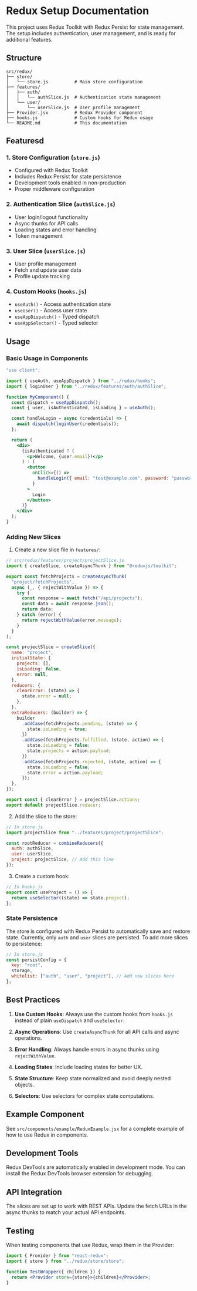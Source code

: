 # Redux Setup Documentation

This project uses Redux Toolkit with Redux Persist for state management. The setup includes authentication, user management, and is ready for additional features.

## Structure

```
src/redux/
├── store/
│   └── store.js          # Main store configuration
├── features/
│   ├── auth/
│   │   └── authSlice.js  # Authentication state management
│   └── user/
│       └── userSlice.js  # User profile management
├── Provider.jsx          # Redux Provider component
├── hooks.js              # Custom hooks for Redux usage
└── README.md             # This documentation
```

## Featuresd

### 1. Store Configuration (`store.js`)

- Configured with Redux Toolkit
- Includes Redux Persist for state persistence
- Development tools enabled in non-production
- Proper middleware configuration

### 2. Authentication Slice (`authSlice.js`)

- User login/logout functionality
- Async thunks for API calls
- Loading states and error handling
- Token management

### 3. User Slice (`userSlice.js`)

- User profile management
- Fetch and update user data
- Profile update tracking

### 4. Custom Hooks (`hooks.js`)

- `useAuth()` - Access authentication state
- `useUser()` - Access user state
- `useAppDispatch()` - Typed dispatch
- `useAppSelector()` - Typed selector

## Usage

### Basic Usage in Components

```jsx
"use client";

import { useAuth, useAppDispatch } from "../redux/hooks";
import { loginUser } from "../redux/features/auth/authSlice";

function MyComponent() {
  const dispatch = useAppDispatch();
  const { user, isAuthenticated, isLoading } = useAuth();

  const handleLogin = async (credentials) => {
    await dispatch(loginUser(credentials));
  };

  return (
    <div>
      {isAuthenticated ? (
        <p>Welcome, {user.email}!</p>
      ) : (
        <button
          onClick={() =>
            handleLogin({ email: "test@example.com", password: "password" })
          }
        >
          Login
        </button>
      )}
    </div>
  );
}
```

### Adding New Slices

1. Create a new slice file in `features/`:

```jsx
// src/redux/features/project/projectSlice.js
import { createSlice, createAsyncThunk } from "@reduxjs/toolkit";

export const fetchProjects = createAsyncThunk(
  "project/fetchProjects",
  async (_, { rejectWithValue }) => {
    try {
      const response = await fetch("/api/projects");
      const data = await response.json();
      return data;
    } catch (error) {
      return rejectWithValue(error.message);
    }
  }
);

const projectSlice = createSlice({
  name: "project",
  initialState: {
    projects: [],
    isLoading: false,
    error: null,
  },
  reducers: {
    clearError: (state) => {
      state.error = null;
    },
  },
  extraReducers: (builder) => {
    builder
      .addCase(fetchProjects.pending, (state) => {
        state.isLoading = true;
      })
      .addCase(fetchProjects.fulfilled, (state, action) => {
        state.isLoading = false;
        state.projects = action.payload;
      })
      .addCase(fetchProjects.rejected, (state, action) => {
        state.isLoading = false;
        state.error = action.payload;
      });
  },
});

export const { clearError } = projectSlice.actions;
export default projectSlice.reducer;
```

2. Add the slice to the store:

```jsx
// In store.js
import projectSlice from "../features/project/projectSlice";

const rootReducer = combineReducers({
  auth: authSlice,
  user: userSlice,
  project: projectSlice, // Add this line
});
```

3. Create a custom hook:

```jsx
// In hooks.js
export const useProject = () => {
  return useSelector((state) => state.project);
};
```

### State Persistence

The store is configured with Redux Persist to automatically save and restore state. Currently, only `auth` and `user` slices are persisted. To add more slices to persistence:

```jsx
// In store.js
const persistConfig = {
  key: "root",
  storage,
  whitelist: ["auth", "user", "project"], // Add new slices here
};
```

## Best Practices

1. **Use Custom Hooks**: Always use the custom hooks from `hooks.js` instead of plain `useDispatch` and `useSelector`.

2. **Async Operations**: Use `createAsyncThunk` for all API calls and async operations.

3. **Error Handling**: Always handle errors in async thunks using `rejectWithValue`.

4. **Loading States**: Include loading states for better UX.

5. **State Structure**: Keep state normalized and avoid deeply nested objects.

6. **Selectors**: Use selectors for complex state computations.

## Example Component

See `src/components/example/ReduxExample.jsx` for a complete example of how to use Redux in components.

## Development Tools

Redux DevTools are automatically enabled in development mode. You can install the Redux DevTools browser extension for debugging.

## API Integration

The slices are set up to work with REST APIs. Update the fetch URLs in the async thunks to match your actual API endpoints.

## Testing

When testing components that use Redux, wrap them in the Provider:

```jsx
import { Provider } from "react-redux";
import { store } from "../redux/store/store";

function TestWrapper({ children }) {
  return <Provider store={store}>{children}</Provider>;
}
```
